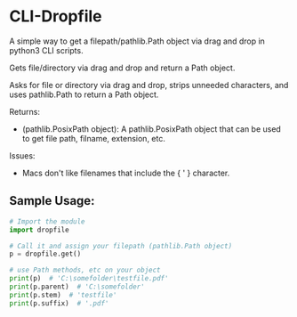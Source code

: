 # CLI-Dropfile

A simple way to get a filepath/pathlib.Path object via drag and drop in python3 CLI scripts.

Gets file/directory via drag and drop and return a Path object.

Asks for file or directory via drag and drop, strips unneeded characters,
and uses pathlib.Path to return a Path object.

Returns:

* (pathlib.PosixPath object): A pathlib.PosixPath object that can be used to get file path, filname, extension, etc.  

Issues:  

* Macs don't like filenames that include the { ' } character.  

## Sample Usage:

```py
# Import the module
import dropfile

# Call it and assign your filepath (pathlib.Path object)
p = dropfile.get()

# use Path methods, etc on your object
print(p)  # 'C:\somefolder\testfile.pdf'
print(p.parent)  # 'C:\somefolder'
print(p.stem)  # 'testfile'
print(p.suffix)  # '.pdf'
```
